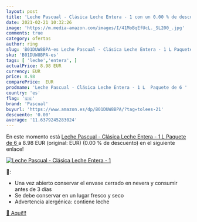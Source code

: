 ```yaml
---
layout: post
title: 'Leche Pascual - Clásica Leche Entera - 1 con un 0.00 % de descuento'
date: 2021-02-21 10:32:26
image: 'https://m.media-amazon.com/images/I/41MoBqEfUcL._SL200_.jpg'
comments: true
category: ofertas
author: ring
slug: 'B01DUW8BPA-es Leche Pascual - Clásica Leche Entera - 1 L Paquete de 6'
sku: 'B01DUW8BPA-es'
tags: [ 'leche','entera', ]
actualPrice: 8.98 EUR
currency: EUR
price: 8.98
comparePrice:  EUR
prodname: 'Leche Pascual - Clásica Leche Entera - 1 L  Paquete de 6 '
country: 'es'
flag: '🇪🇸'
brand: 'Pascual'
buyurl: 'https://www.amazon.es/dp/B01DUW8BPA/?tag=tolees-21'
descuento: '0.00'
average: '11.6379245283024'
---
```


En este momento está [Leche Pascual - Clásica Leche Entera - 1 L  Paquete de 6 ](https://www.amazon.es/dp/B01DUW8BPA/?tag=tolees-21) a 8.98 EUR (original:  EUR) (0.00 %  de descuento) en el siguiente enlace!

[![Leche Pascual - Clásica Leche Entera - 1](https://m.media-amazon.com/images/I/41MoBqEfUcL._SL200_.jpg)](https://www.amazon.es/dp/B01DUW8BPA/?tag=tolees-21)

🔎:

- Una vez abierto conservar el envase cerrado en nevera y consumir antes de 3 días
- Se debe conservar en un lugar fresco y seco
- Advertencia alergénica: contiene leche

[🛒 Aquí!!!](https://www.amazon.es/dp/B01DUW8BPA/?tag=tolees-21)
